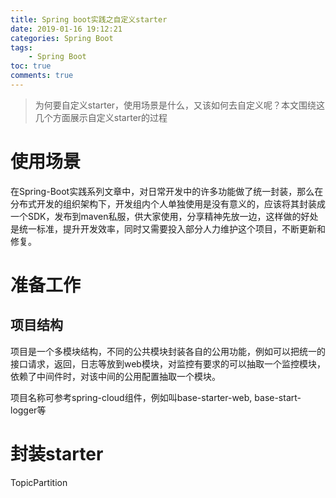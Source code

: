 ```yaml
---
title: Spring boot实践之自定义starter
date: 2019-01-16 19:12:21
categories: Spring Boot
tags:
	- Spring Boot
toc: true
comments: true
---
```


>为何要自定义starter，使用场景是什么，又该如何去自定义呢？本文围绕这几个方面展示自定义starter的过程

# 使用场景
在Spring-Boot实践系列文章中，对日常开发中的许多功能做了统一封装，那么在分布式开发的组织架构下，开发组内个人单独使用是没有意义的，应该将其封装成一个SDK，发布到maven私服，供大家使用，分享精神先放一边，这样做的好处是统一标准，提升开发效率，同时又需要投入部分人力维护这个项目，不断更新和修复。

# 准备工作

## 项目结构
项目是一个多模块结构，不同的公共模块封装各自的公用功能，例如可以把统一的接口请求，返回，日志等放到web模块，对监控有要求的可以抽取一个监控模块，依赖了中间件时，对该中间的公用配置抽取一个模块。

项目名称可参考spring-cloud组件，例如叫base-starter-web, base-start-logger等

# 封装starter



TopicPartition